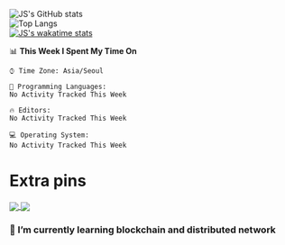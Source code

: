 ![JS's GitHub stats](https://github-readme-stats.vercel.app/api?username=tkxkd0159&hide=contribs,prs,stars,issues&show_icons=true&theme=tokyonight&include_all_commits=true)  
![Top Langs](https://github-readme-stats.vercel.app/api/top-langs/?username=tkxkd0159&layout=compact&hide=jupyter%20notebook&langs_count=10)  
[![JS's wakatime stats](https://github-readme-stats.vercel.app/api/wakatime?username=tkxkd0159)](https://github.com/tkxkd0159?tab=repositories)
<!--START_SECTION:waka-->
📊 **This Week I Spent My Time On** 

```text
⌚︎ Time Zone: Asia/Seoul

💬 Programming Languages: 
No Activity Tracked This Week

🔥 Editors: 
No Activity Tracked This Week

💻 Operating System: 
No Activity Tracked This Week

```


<!--END_SECTION:waka-->
# Extra pins
<a href="https://github.com/tkxkd0159/chain_core">
  <img align="center" src="https://github-readme-stats.vercel.app/api/pin/?username=tkxkd0159&repo=chain_core" />
</a>
<a href="https://github.com/tkxkd0159/dsalgo">
  <img align="center" src="https://github-readme-stats.vercel.app/api/pin/?username=tkxkd0159&repo=dsalgo" />
</a>

### 🌱 I’m currently learning blockchain and distributed network

<!---
- 🔭 I’m currently working on ...
- 👯 I’m looking to collaborate on ...
- 🤔 I’m looking for help with ...
- 💬 Ask me about ...
- 📫 How to reach me: ...
- 😄 Pronouns: ...
- ⚡ Fun fact: ...
-->
